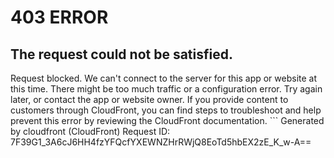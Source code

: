 # 403 ERROR

## The request could not be satisfied.

Request blocked. We can't connect to the server for this app or website at this time. There might be too much traffic or a configuration error. Try again later, or contact the app or website owner. If you provide content to customers through CloudFront, you can find steps to troubleshoot and help prevent this error by reviewing the CloudFront documentation. ```
Generated by cloudfront (CloudFront)
Request ID: 7F39G1_3A6cJ6HH4fzYFQcfYXEWNZHrRWjQ8EoTd5hbEX2zE_K_w-A==

```

